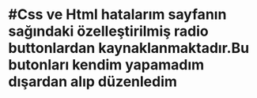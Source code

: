# #Css ve Html hatalarım sayfanın sağındaki özelleştirilmiş radio buttonlardan kaynaklanmaktadır.Bu butonları kendim yapamadım dışardan alıp düzenledim


